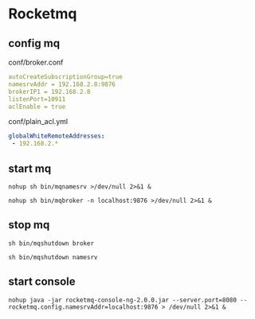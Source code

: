 # Rocketmq

## config mq

conf/broker.conf

```yaml
autoCreateSubscriptionGroup=true
namesrvAddr = 192.168.2.8:9876
brokerIP1 = 192.168.2.8
listenPort=10911
aclEnable = true
```

conf/plain_acl.yml

```yaml
globalWhiteRemoteAddresses:
 - 192.168.2.*
```

## start mq

`nohup sh bin/mqnamesrv >/dev/null 2>&1 &`

`nohup sh bin/mqbroker -n localhost:9876 >/dev/null 2>&1 &`

## stop mq

`sh bin/mqshutdown broker`

`sh bin/mqshutdown namesrv`

## start console

`nohup java -jar rocketmq-console-ng-2.0.0.jar --server.port=8080 --rocketmq.config.namesrvAddr=localhost:9876 > /dev/null 2>&1 &`
